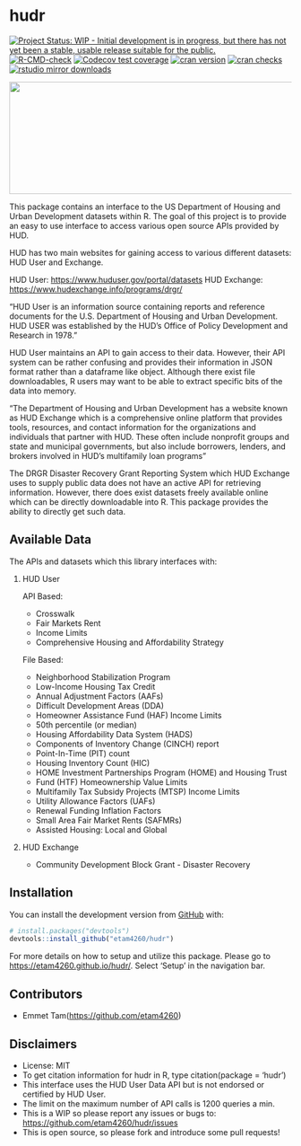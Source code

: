 
<!-- README.md is generated from README.Rmd. Please edit that file -->

# hudr

<!-- badges: start -->

[![Project Status: WIP - Initial development is in progress, but there
has not yet been a stable, usable release suitable for the
public.](https://www.repostatus.org/badges/latest/wip.svg)](https://www.repostatus.org/#wip)
[![R-CMD-check](https://github.com/etam4260/hudr/workflows/R-CMD-check/badge.svg)](https://github.com/etam4260/hudr/actions)
[![Codecov test
coverage](https://codecov.io/gh/etam4260/hudr/branch/main/graph/badge.svg)](https://codecov.io/gh/etam4260/hudr?branch=main)
[![cran
version](https://www.r-pkg.org/badges/version/hudr)](https://cran.r-project.org/package=hudr)
[![cran
checks](https://cranchecks.info/badges/worst/hudr)](https://cranchecks.info/pkgs/hudr)
[![rstudio mirror
downloads](https://cranlogs.r-pkg.org/badges/hudr?color=C9A115)](https://github.com/r-hub/cranlogs.app)
<!-- badges: end -->

<img src="https://github.com/etam4260/hudr/blob/main/man/figures/HUD.jpg?raw=true" width="1250" height="200"/>

This package contains an interface to the US Department of Housing and
Urban Development datasets within R. The goal of this project is to
provide an easy to use interface to access various open source APIs
provided by HUD.

HUD has two main websites for gaining access to various different
datasets: HUD User and Exchange.

HUD User: <https://www.huduser.gov/portal/datasets> HUD Exchange:
<https://www.hudexchange.info/programs/drgr/>

“HUD User is an information source containing reports and reference
documents for the U.S. Department of Housing and Urban Development. HUD
USER was established by the HUD’s Office of Policy Development and
Research in 1978.”

HUD User maintains an API to gain access to their data. However, their
API system can be rather confusing and provides their information in
JSON format rather than a dataframe like object. Although there exist
file downloadables, R users may want to be able to extract specific bits
of the data into memory.

“The Department of Housing and Urban Development has a website known as
HUD Exchange which is a comprehensive online platform that provides
tools, resources, and contact information for the organizations and
individuals that partner with HUD. These often include nonprofit groups
and state and municipal governments, but also include borrowers,
lenders, and brokers involved in HUD’s multifamily loan programs”

The DRGR Disaster Recovery Grant Reporting System which HUD Exchange
uses to supply public data does not have an active API for retrieving
information. However, there does exist datasets freely available online
which can be directly downloadable into R. This package provides the
ability to directly get such data.

## Available Data

The APIs and datasets which this library interfaces with:

1.  HUD User

    API Based:

    -   Crosswalk
    -   Fair Markets Rent
    -   Income Limits
    -   Comprehensive Housing and Affordability Strategy

    File Based:

    -   Neighborhood Stabilization Program
    -   Low-Income Housing Tax Credit
    -   Annual Adjustment Factors (AAFs)
    -   Difficult Development Areas (DDA)
    -   Homeowner Assistance Fund (HAF) Income Limits
    -   50th percentile (or median)
    -   Housing Affordability Data System (HADS)
    -   Components of Inventory Change (CINCH) report
    -   Point-In-Time (PIT) count
    -   Housing Inventory Count (HIC)
    -   HOME Investment Partnerships Program (HOME) and Housing Trust
    -   Fund (HTF) Homeownership Value Limits
    -   Multifamily Tax Subsidy Projects (MTSP) Income Limits
    -   Utility Allowance Factors (UAFs)
    -   Renewal Funding Inflation Factors
    -   Small Area Fair Market Rents (SAFMRs)
    -   Assisted Housing: Local and Global

2.  HUD Exchange

    -   Community Development Block Grant - Disaster Recovery

## Installation

You can install the development version from
[GitHub](https://github.com/) with:

``` r
# install.packages("devtools")
devtools::install_github("etam4260/hudr")
```

For more details on how to setup and utilize this package. Please go to
<https://etam4260.github.io/hudr/>. Select ‘Setup’ in the navigation
bar.

## Contributors

-   Emmet Tam(<https://github.com/etam4260>)

## Disclaimers

-   License: MIT
-   To get citation information for hudr in R, type citation(package =
    ‘hudr’)
-   This interface uses the HUD User Data API but is not endorsed or
    certified by HUD User.
-   The limit on the maximum number of API calls is 1200 queries a min.
-   This is a WIP so please report any issues or bugs to:
    <https://github.com/etam4260/hudr/issues>
-   This is open source, so please fork and introduce some pull
    requests!
